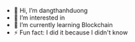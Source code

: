 - 👋 Hi, I’m dangthanhduong
- 👀 I’m interested in <coin></coin>
- 🌱 I’m currently learning Blockchain
- ⚡ Fun fact: I did it because I didn't know

<!---
dangthanhduong201/dangthanhduong201 is a ✨ special ✨ repository because its `README.md` (this file) appears on your GitHub profile.
You can click the Preview link to take a look at your changes.
--->
